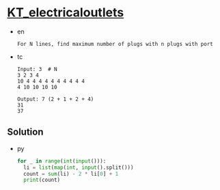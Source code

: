 # [KT_electricaloutlets](https://open.kattis.com/problems/electricaloutlets)

* en

  ```en
  For N lines, find maximum number of plugs with n plugs with port
  ```

* tc

  ```tc
  Input: 3  # N
  3 2 3 4
  10 4 4 4 4 4 4 4 4 4 4
  4 10 10 10 10

  Output: 7 (2 + 1 + 2 + 4)
  31
  37
  ```

## Solution

* py

  ```py
  for _ in range(int(input())):
    li = list(map(int, input().split()))
    count = sum(li) - 2 * li[0] + 1
    print(count)
  ```
